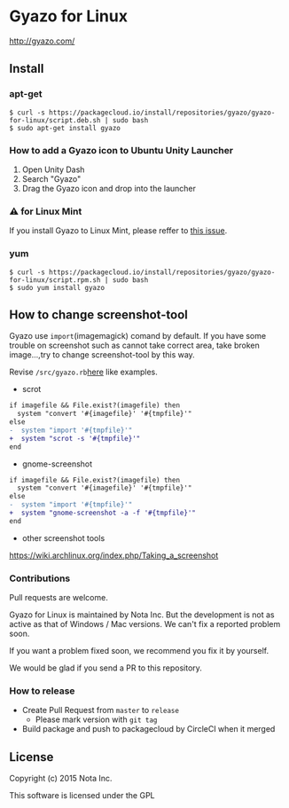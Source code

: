 # Gyazo for Linux

http://gyazo.com/

## Install

### apt-get

    $ curl -s https://packagecloud.io/install/repositories/gyazo/gyazo-for-linux/script.deb.sh | sudo bash
    $ sudo apt-get install gyazo

### How to add a Gyazo icon to Ubuntu Unity Launcher

1. Open Unity Dash
2. Search "Gyazo"
3. Drag the Gyazo icon and drop into the launcher

### :warning: for Linux Mint

If you install Gyazo to Linux Mint, please reffer to [this issue](https://github.com/gyazo/Gyazo-for-Linux/issues/35).

### yum

    $ curl -s https://packagecloud.io/install/repositories/gyazo/gyazo-for-linux/script.rpm.sh | sudo bash
    $ sudo yum install gyazo

## How to change screenshot-tool

Gyazo use `import`(imagemagick) comand by default.
If you have some trouble on screenshot such as cannot take correct area, take broken image...,try to change screenshot-tool by this way.

Revise `/src/gyazo.rb`[here](https://github.com/gyazo/Gyazo-for-Linux/blob/3451db33631a0732097ed1cfaa87326672695a27/src/gyazo.rb#L24
) like examples.

- scrot

```diff
if imagefile && File.exist?(imagefile) then
  system "convert '#{imagefile}' '#{tmpfile}'"
else
-  system "import '#{tmpfile}'"
+  system "scrot -s '#{tmpfile}'"
end

```

- gnome-screenshot

```diff
if imagefile && File.exist?(imagefile) then
  system "convert '#{imagefile}' '#{tmpfile}'"
else
-  system "import '#{tmpfile}'"
+  system "gnome-screenshot -a -f '#{tmpfile}'"
end
```

- other screenshot tools

https://wiki.archlinux.org/index.php/Taking_a_screenshot

### Contributions
Pull requests are welcome.

Gyazo for Linux is maintained by Nota Inc. But the development is not as active as that of Windows / Mac versions. We can't fix a reported problem soon.

If you want a problem fixed soon, we recommend you fix it by yourself.

We would be glad if you send a PR to this repository.

### How to release

- Create Pull Request from `master` to `release`
    - Please mark version with `git tag`
- Build package and push to packagecloud by CircleCI when it merged

## License

Copyright (c) 2015 Nota Inc.

This software is licensed under the GPL
